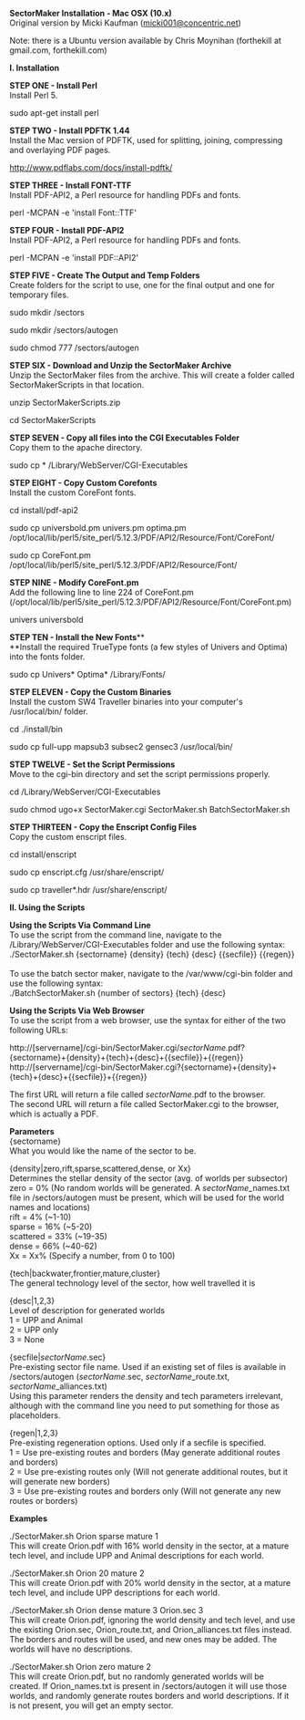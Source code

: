 <span class="s1">**SectorMaker Installation - Mac OSX
(10.x)**</span><span class="s2">  
</span>Original version by Micki Kaufman (micki001@concentric.net)

Note: there is a Ubuntu version available by Chris Moynihan (forthekill
at gmail.com, forthekill.com)

**I. Installation**

**STEP ONE - Install Perl**<span class="s2">  
</span><span class="s3">Install Perl 5.</span>

sudo apt-get install perl

<span class="s4">**STEP TWO - Install PDFTK
1.44**</span><span class="s2">  
</span>Install the Mac version of PDFTK, used for splitting, joining,
compressing and overlaying PDF pages.

http://www.pdflabs.com/docs/install-pdftk/

<span class="s4">**STEP THREE - Install
FONT-TTF**</span><span class="s2">  
</span>Install PDF-API2, a Perl resource for handling PDFs and fonts.

perl -MCPAN -e 'install Font::TTF'<span class="Apple-converted-space">
</span>

<span class="s4">**STEP FOUR - Install
PDF-API2**</span><span class="s2">  
</span>Install PDF-API2, a Perl resource for handling PDFs and fonts.

perl -MCPAN -e 'install PDF::API2'<span class="Apple-converted-space">
</span>

<span class="s4">**STEP FIVE - Create The Output and Temp
Folders**</span><span class="s2">  
</span>Create folders for the script to use, one for the final output
and one for temporary files.

sudo mkdir /sectors

sudo mkdir /sectors/autogen

sudo chmod 777 /sectors/autogen

<span class="s4">**STEP SIX - Download and Unzip the SectorMaker
Archive**</span><span class="s2">  
</span>Unzip the SectorMaker files from the archive. This will create a
folder called SectorMakerScripts in that location.

unzip SectorMakerScripts.zip

cd SectorMakerScripts

**STEP SEVEN - Copy all files into the CGI Executables
Folder**<span class="s2">  
</span><span class="s3">Copy them to the apache directory.</span>

sudo cp \* /Library/WebServer/CGI-Executables

<span class="s4">**STEP EIGHT - Copy Custom
Corefonts**</span><span class="s2">  
</span>Install the custom CoreFont fonts.

cd install/pdf-api2

sudo cp universbold.pm univers.pm optima.pm
/opt/local/lib/perl5/site_perl/5.12.3/PDF/API2/Resource/Font/CoreFont/

sudo cp CoreFont.pm
/opt/local/lib/perl5/site_perl/5.12.3/PDF/API2/Resource/Font/

**STEP NINE - Modify CoreFont.pm**<span class="s2">  
</span>Add the following line to line 224 of CoreFont.pm
(/opt/local/lib/perl5/site_perl/5.12.3/PDF/API2/Resource/Font/CoreFont.pm)

univers universbold

**STEP TEN - Install the New Fonts**<span class="s5">**  
**</span>Install the required TrueType fonts (a few styles of Univers
and Optima) into the fonts folder.

sudo cp Univers\* Optima\* /Library/Fonts/

<span class="s4">**STEP ELEVEN - Copy the Custom
Binaries**</span><span class="s2">  
</span>Install the custom SW4 Traveller binaries into your computer's
<span class="s6">/usr/local/bin/</span> folder.

cd ./install/bin

sudo cp full-upp mapsub3 subsec2 gensec3 /usr/local/bin/

<span class="s4">**STEP TWELVE - Set the Script
Permissions**</span><span class="s2">  
</span>Move to the <span class="s6">cgi-bin</span> directory and set the
script permissions properly.

cd /Library/WebServer/CGI-Executables

sudo chmod ugo+x SectorMaker.cgi SectorMaker.sh BatchSectorMaker.sh

**STEP THIRTEEN - Copy the Enscript Config Files**<span class="s2">  
</span><span class="s3">Copy the custom enscript files.</span>

cd install/enscript

sudo cp enscript.cfg /usr/share/enscript/

sudo cp traveller\*.hdr /usr/share/enscript/

**II. Using the Scripts**

<span class="s4">**Using the Scripts Via Command
Line**</span><span class="s2">  
</span><span class="s3">To use the script from the command line,
navigate to the
</span>/Library/WebServer/CGI-Executables<span class="s3"> folder and
use the following syntax:</span><span class="s2">  
</span>./SectorMaker.sh {sectorname} {density} {tech} {desc} {{secfile}}
{{regen}}<span class="s7">  
</span><span class="s2">  
</span><span class="s3">To use the batch sector maker, navigate to
the</span> /var/www/cgi-bin<span class="s3"> folder and use the
following syntax:</span><span class="s2">  
</span>./BatchSectorMaker.sh {number of sectors} {tech} {desc}

<span class="s4">**Using the Scripts Via Web
Browser**</span><span class="s2">  
</span><span class="s3">To use the script from a web browser, use the
syntax for either of the two following URLs:</span><span class="s2">  
  
</span>http://\[servername\]/cgi-bin/SectorMaker.cgi/*sectorName*.pdf?{sectorname}+{density}+{tech}+{desc}+{{secfile}}+{{regen}}<span class="s7">  
</span>http://\[servername\]/cgi-bin/SectorMaker.cgi?{sectorname}+{density}+{tech}+{desc}+{{secfile}}+{{regen}}<span class="s2">  
  
</span><span class="s3">The first URL will return a file called
</span>*sectorName*.pdf<span class="s3"> to the
browser.</span><span class="s2">  
</span><span class="s3">The second URL will return a file called
</span>SectorMaker.cgi<span class="s3"> to the browser, which is
actually a PDF.</span>

<span class="s4">**Parameters**</span><span class="s2">  
</span>{sectorname}<span class="s2">  
</span><span class="s3">What you would like the name of the sector to
be.</span><span class="s2">  
  
</span>{density\|zero,rift,sparse,scattered,dense, or
Xx}<span class="s2">  
</span><span class="s3">Determines the stellar density of the sector
(avg. of worlds per subsector)</span><span class="s2">  
</span>zero = 0% (No random worlds will be generated. A
*sectorName*\_names.txt file in /sectors/autogen must be present, which
will be used for the world names and locations)<span class="s7">  
</span>rift = 4% (~1-10)<span class="s7">  
</span>sparse = 16% (~5-20)<span class="s7">  
</span>scattered = 33% (~19-35)<span class="s7">  
</span>dense = 66% (~40-62)<span class="s7">  
</span>Xx = Xx% (Specify a number, from 0 to 100)<span class="s2">  
  
</span>{tech\|backwater,frontier,mature,cluster}<span class="s2">  
</span><span class="s3">The general technology level of the sector, how
well travelled it is</span><span class="s2">  
  
</span>{desc\|1,2,3}<span class="s2">  
</span><span class="s3">Level of description for generated
worlds</span><span class="s2">  
</span>1 = UPP and Animal<span class="s7">  
</span>2 = UPP only<span class="s7">  
</span>3 = None<span class="s2">  
  
</span>{secfile\|*sectorName*.sec}<span class="s2">  
</span><span class="s3">Pre-existing sector file name. Used if an
existing set of files is available in
</span>/sectors/autogen<span class="s3">
</span>(*sectorName*.sec<span class="s3">,
</span>*sectorName*\_route.txt<span class="s3">,
</span>*sectorName*\_alliances.txt<span class="s3">)</span><span class="s2">  
</span><span class="s3">Using this parameter renders the density and
tech parameters irrelevant, although with the command line you need to
put something for those as placeholders.</span><span class="s2">  
  
</span>{regen\|1,2,3}<span class="s7">  
</span><span class="s3">Pre-existing regeneration options. Used only if
a </span>secfile<span class="s3"> is
specified.</span><span class="s2">  
</span>1 = Use pre-existing routes and borders (May generate additional
routes and borders)<span class="s7">  
</span>2 = Use pre-existing routes only (Will not generate additional
routes, but it will generate new borders)<span class="s7">  
</span>3 = Use pre-existing routes and borders only (Will not generate
any new routes or borders)

**Examples**

<span class="s6">./SectorMaker.sh Orion sparse mature
1</span><span class="s2">  
</span>This will create Orion.pdf with 16% world density in the sector,
at a mature tech level, and include UPP and Animal descriptions for each
world.

<span class="s6">./SectorMaker.sh Orion 20 mature
2</span><span class="s2">  
</span>This will create Orion.pdf with 20% world density in the sector,
at a mature tech level, and include UPP descriptions for each world.

<span class="s6">./SectorMaker.sh Orion dense mature 3 Orion.sec
3</span><span class="s2">  
</span>This will create Orion.pdf, ignoring the world density and tech
level, and use the existing <span class="s6">Orion.sec</span>,
<span class="s6">Orion_route.txt</span>, and
<span class="s6">Orion_alliances.txt</span> files instead. The borders
and routes will be used, and new ones may be added. The worlds will have
no descriptions.

<span class="s6">./SectorMaker.sh Orion zero mature
2</span><span class="s2">  
</span>This will create Orion.pdf, but no randomly generated worlds will
be created. If <span class="s6">Orion_names.txt</span> is present in
<span class="s6">/sectors/autogen</span> it will use those worlds, and
randomly generate routes borders and world descriptions. If it is not
present, you will get an empty sector.

